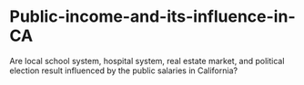 # Public-income-and-its-influence-in-CA
Are local school system, hospital system, real estate market, and political election result influenced by the public salaries in California?
